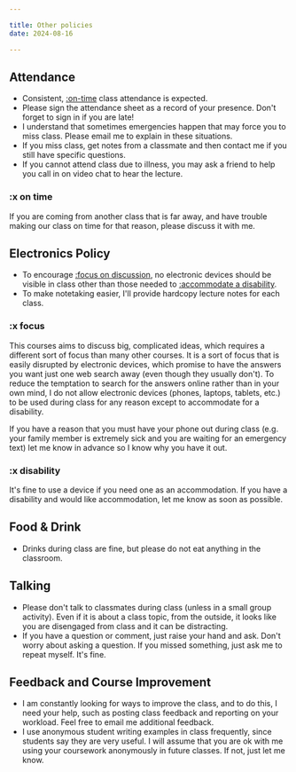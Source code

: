 ```yaml
---

title: Other policies
date: 2024-08-16

---
```


## Attendance

- Consistent, [:on-time](#x-on-time) class attendance is expected.
- Please sign the attendance sheet as a record of your presence. Don't forget to sign in if you are late!
- I understand that sometimes emergencies happen that may force you to miss class. Please email me to explain in these situations.
- If you miss class, get notes from a classmate and then contact me if you still have specific questions.
- If you cannot attend class due to illness, you may ask a friend to help you call in on video chat to hear the lecture.

### :x on time

If you are coming from another class that is far away, and have trouble making our class on time for that reason, please discuss it with me.

## Electronics Policy

- To encourage [:focus on discussion](#x-focus), no electronic devices should be visible in class other than those needed to [:accommodate a disability](#x-disability).
- To make notetaking easier, I'll provide hardcopy lecture notes for each class.

### :x focus

This courses aims to discuss big, complicated ideas, which requires a different sort of focus than many other courses. It is a sort of focus that is easily disrupted by electronic devices, which promise to have the answers you want just one web search away (even though they usually don't). To reduce the temptation to search for the answers online rather than in your own mind, I do not allow electronic devices (phones, laptops, tablets, etc.) to be used during class for any reason except to accommodate for a disability.

If you have a reason that you must have your phone out during class (e.g. your family member is extremely sick and you are waiting for an emergency text) let me know in advance so I know why you have it out.

### :x disability

It's fine to use a device if you need one as an accommodation. If you have a disability and would like accommodation, let me know as soon as possible.

## Food & Drink

- Drinks during class are fine, but please do not eat anything in the classroom.

## Talking

- Please don't talk to classmates during class (unless in a small group activity). Even if it is about a class topic, from the outside, it looks like you are disengaged from class and it can be distracting.
- If you have a question or comment, just raise your hand and ask. Don't worry about asking a question. If you missed something, just ask me to repeat myself. It's fine.

## Feedback and Course Improvement

- I am constantly looking for ways to improve the class, and to do this, I need your help, such as posting class feedback and reporting on your workload. Feel free to email me additional feedback.
- I use anonymous student writing examples in class frequently, since students say they are very useful. I will assume that you are ok with me using your coursework anonymously in future classes. If not, just let me know.
